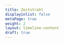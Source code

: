 ```yaml
---
title: Zeitstrahl
displayinlist: false
metaPage: true
weight: 2
layout: timeline-content
draft: true
---
```

